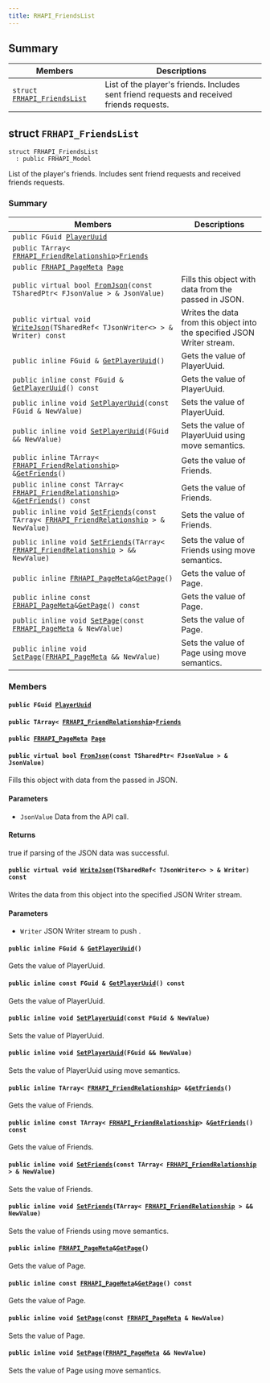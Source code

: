 ```yaml
---
title: RHAPI_FriendsList
---
```


## Summary

 Members                        | Descriptions                                
--------------------------------|---------------------------------------------
`struct `[`FRHAPI_FriendsList`](#structFRHAPI__FriendsList) | List of the player&#39;s friends. Includes sent friend requests and received friends requests.

## struct `FRHAPI_FriendsList` <a id="structFRHAPI__FriendsList"></a>

```
struct FRHAPI_FriendsList
  : public FRHAPI_Model
```

List of the player&#39;s friends. Includes sent friend requests and received friends requests.

### Summary

 Members                        | Descriptions                                
--------------------------------|---------------------------------------------
`public FGuid `[`PlayerUuid`](#structFRHAPI__FriendsList_1a00993f4b19d7fda1904312a3eb2a721b) | 
`public TArray< `[`FRHAPI_FriendRelationship`](RHAPI_FriendRelationship.md#structFRHAPI__FriendRelationship)` > `[`Friends`](#structFRHAPI__FriendsList_1ab0a6ee5eb6e5ebeaaa99474ef95b5af2) | 
`public `[`FRHAPI_PageMeta`](RHAPI_PageMeta.md#structFRHAPI__PageMeta)` `[`Page`](#structFRHAPI__FriendsList_1a6b5c622ef326cc1ecf38070ec82ba6ef) | 
`public virtual bool `[`FromJson`](#structFRHAPI__FriendsList_1a4fa987a488b777087c6a5babb387321f)`(const TSharedPtr< FJsonValue > & JsonValue)` | Fills this object with data from the passed in JSON.
`public virtual void `[`WriteJson`](#structFRHAPI__FriendsList_1a9ab4700e9d00cea5c28efb0c06447b0a)`(TSharedRef< TJsonWriter<> > & Writer) const` | Writes the data from this object into the specified JSON Writer stream.
`public inline FGuid & `[`GetPlayerUuid`](#structFRHAPI__FriendsList_1a2625eddaf43fba35fad982881afbb0ae)`()` | Gets the value of PlayerUuid.
`public inline const FGuid & `[`GetPlayerUuid`](#structFRHAPI__FriendsList_1a1f68991368e8429888c4f96b020d7f16)`() const` | Gets the value of PlayerUuid.
`public inline void `[`SetPlayerUuid`](#structFRHAPI__FriendsList_1ac846a842d64a2297ef77339daba6b6e0)`(const FGuid & NewValue)` | Sets the value of PlayerUuid.
`public inline void `[`SetPlayerUuid`](#structFRHAPI__FriendsList_1aaeba4c5ef95ab1e0d2c8238a0d8583de)`(FGuid && NewValue)` | Sets the value of PlayerUuid using move semantics.
`public inline TArray< `[`FRHAPI_FriendRelationship`](RHAPI_FriendRelationship.md#structFRHAPI__FriendRelationship)` > & `[`GetFriends`](#structFRHAPI__FriendsList_1acd54fce3961d2fe2f67a76f320d367fe)`()` | Gets the value of Friends.
`public inline const TArray< `[`FRHAPI_FriendRelationship`](RHAPI_FriendRelationship.md#structFRHAPI__FriendRelationship)` > & `[`GetFriends`](#structFRHAPI__FriendsList_1a2af4c4b767c32013316c3ff247083cae)`() const` | Gets the value of Friends.
`public inline void `[`SetFriends`](#structFRHAPI__FriendsList_1a1a782c725bc5a3e7a67769b7b637375b)`(const TArray< `[`FRHAPI_FriendRelationship`](RHAPI_FriendRelationship.md#structFRHAPI__FriendRelationship)` > & NewValue)` | Sets the value of Friends.
`public inline void `[`SetFriends`](#structFRHAPI__FriendsList_1a0aa3576297ab9110810e1008f8479171)`(TArray< `[`FRHAPI_FriendRelationship`](RHAPI_FriendRelationship.md#structFRHAPI__FriendRelationship)` > && NewValue)` | Sets the value of Friends using move semantics.
`public inline `[`FRHAPI_PageMeta`](RHAPI_PageMeta.md#structFRHAPI__PageMeta)` & `[`GetPage`](#structFRHAPI__FriendsList_1ad5188647d8f8d5dc793ef9f821c2b4db)`()` | Gets the value of Page.
`public inline const `[`FRHAPI_PageMeta`](RHAPI_PageMeta.md#structFRHAPI__PageMeta)` & `[`GetPage`](#structFRHAPI__FriendsList_1a1916c9d84c79cd6a38f3480d105b2254)`() const` | Gets the value of Page.
`public inline void `[`SetPage`](#structFRHAPI__FriendsList_1aefeaaab68d0e631aa4423c256b31dc1e)`(const `[`FRHAPI_PageMeta`](RHAPI_PageMeta.md#structFRHAPI__PageMeta)` & NewValue)` | Sets the value of Page.
`public inline void `[`SetPage`](#structFRHAPI__FriendsList_1a8afae802144c271fe20b1595c4b19490)`(`[`FRHAPI_PageMeta`](RHAPI_PageMeta.md#structFRHAPI__PageMeta)` && NewValue)` | Sets the value of Page using move semantics.

### Members

#### `public FGuid `[`PlayerUuid`](#structFRHAPI__FriendsList_1a00993f4b19d7fda1904312a3eb2a721b) <a id="structFRHAPI__FriendsList_1a00993f4b19d7fda1904312a3eb2a721b"></a>

#### `public TArray< `[`FRHAPI_FriendRelationship`](RHAPI_FriendRelationship.md#structFRHAPI__FriendRelationship)` > `[`Friends`](#structFRHAPI__FriendsList_1ab0a6ee5eb6e5ebeaaa99474ef95b5af2) <a id="structFRHAPI__FriendsList_1ab0a6ee5eb6e5ebeaaa99474ef95b5af2"></a>

#### `public `[`FRHAPI_PageMeta`](RHAPI_PageMeta.md#structFRHAPI__PageMeta)` `[`Page`](#structFRHAPI__FriendsList_1a6b5c622ef326cc1ecf38070ec82ba6ef) <a id="structFRHAPI__FriendsList_1a6b5c622ef326cc1ecf38070ec82ba6ef"></a>

#### `public virtual bool `[`FromJson`](#structFRHAPI__FriendsList_1a4fa987a488b777087c6a5babb387321f)`(const TSharedPtr< FJsonValue > & JsonValue)` <a id="structFRHAPI__FriendsList_1a4fa987a488b777087c6a5babb387321f"></a>

Fills this object with data from the passed in JSON.

#### Parameters
* `JsonValue` Data from the API call.

#### Returns
true if parsing of the JSON data was successful.

#### `public virtual void `[`WriteJson`](#structFRHAPI__FriendsList_1a9ab4700e9d00cea5c28efb0c06447b0a)`(TSharedRef< TJsonWriter<> > & Writer) const` <a id="structFRHAPI__FriendsList_1a9ab4700e9d00cea5c28efb0c06447b0a"></a>

Writes the data from this object into the specified JSON Writer stream.

#### Parameters
* `Writer` JSON Writer stream to push .

#### `public inline FGuid & `[`GetPlayerUuid`](#structFRHAPI__FriendsList_1a2625eddaf43fba35fad982881afbb0ae)`()` <a id="structFRHAPI__FriendsList_1a2625eddaf43fba35fad982881afbb0ae"></a>

Gets the value of PlayerUuid.

#### `public inline const FGuid & `[`GetPlayerUuid`](#structFRHAPI__FriendsList_1a1f68991368e8429888c4f96b020d7f16)`() const` <a id="structFRHAPI__FriendsList_1a1f68991368e8429888c4f96b020d7f16"></a>

Gets the value of PlayerUuid.

#### `public inline void `[`SetPlayerUuid`](#structFRHAPI__FriendsList_1ac846a842d64a2297ef77339daba6b6e0)`(const FGuid & NewValue)` <a id="structFRHAPI__FriendsList_1ac846a842d64a2297ef77339daba6b6e0"></a>

Sets the value of PlayerUuid.

#### `public inline void `[`SetPlayerUuid`](#structFRHAPI__FriendsList_1aaeba4c5ef95ab1e0d2c8238a0d8583de)`(FGuid && NewValue)` <a id="structFRHAPI__FriendsList_1aaeba4c5ef95ab1e0d2c8238a0d8583de"></a>

Sets the value of PlayerUuid using move semantics.

#### `public inline TArray< `[`FRHAPI_FriendRelationship`](RHAPI_FriendRelationship.md#structFRHAPI__FriendRelationship)` > & `[`GetFriends`](#structFRHAPI__FriendsList_1acd54fce3961d2fe2f67a76f320d367fe)`()` <a id="structFRHAPI__FriendsList_1acd54fce3961d2fe2f67a76f320d367fe"></a>

Gets the value of Friends.

#### `public inline const TArray< `[`FRHAPI_FriendRelationship`](RHAPI_FriendRelationship.md#structFRHAPI__FriendRelationship)` > & `[`GetFriends`](#structFRHAPI__FriendsList_1a2af4c4b767c32013316c3ff247083cae)`() const` <a id="structFRHAPI__FriendsList_1a2af4c4b767c32013316c3ff247083cae"></a>

Gets the value of Friends.

#### `public inline void `[`SetFriends`](#structFRHAPI__FriendsList_1a1a782c725bc5a3e7a67769b7b637375b)`(const TArray< `[`FRHAPI_FriendRelationship`](RHAPI_FriendRelationship.md#structFRHAPI__FriendRelationship)` > & NewValue)` <a id="structFRHAPI__FriendsList_1a1a782c725bc5a3e7a67769b7b637375b"></a>

Sets the value of Friends.

#### `public inline void `[`SetFriends`](#structFRHAPI__FriendsList_1a0aa3576297ab9110810e1008f8479171)`(TArray< `[`FRHAPI_FriendRelationship`](RHAPI_FriendRelationship.md#structFRHAPI__FriendRelationship)` > && NewValue)` <a id="structFRHAPI__FriendsList_1a0aa3576297ab9110810e1008f8479171"></a>

Sets the value of Friends using move semantics.

#### `public inline `[`FRHAPI_PageMeta`](RHAPI_PageMeta.md#structFRHAPI__PageMeta)` & `[`GetPage`](#structFRHAPI__FriendsList_1ad5188647d8f8d5dc793ef9f821c2b4db)`()` <a id="structFRHAPI__FriendsList_1ad5188647d8f8d5dc793ef9f821c2b4db"></a>

Gets the value of Page.

#### `public inline const `[`FRHAPI_PageMeta`](RHAPI_PageMeta.md#structFRHAPI__PageMeta)` & `[`GetPage`](#structFRHAPI__FriendsList_1a1916c9d84c79cd6a38f3480d105b2254)`() const` <a id="structFRHAPI__FriendsList_1a1916c9d84c79cd6a38f3480d105b2254"></a>

Gets the value of Page.

#### `public inline void `[`SetPage`](#structFRHAPI__FriendsList_1aefeaaab68d0e631aa4423c256b31dc1e)`(const `[`FRHAPI_PageMeta`](RHAPI_PageMeta.md#structFRHAPI__PageMeta)` & NewValue)` <a id="structFRHAPI__FriendsList_1aefeaaab68d0e631aa4423c256b31dc1e"></a>

Sets the value of Page.

#### `public inline void `[`SetPage`](#structFRHAPI__FriendsList_1a8afae802144c271fe20b1595c4b19490)`(`[`FRHAPI_PageMeta`](RHAPI_PageMeta.md#structFRHAPI__PageMeta)` && NewValue)` <a id="structFRHAPI__FriendsList_1a8afae802144c271fe20b1595c4b19490"></a>

Sets the value of Page using move semantics.

